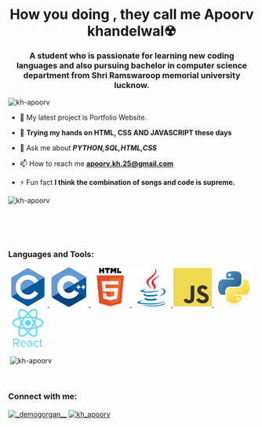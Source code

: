 <h1 align="center">How you doing , they call me Apoorv khandelwal☢</h1>
<h3 align="center">A student who is passionate for learning new coding languages and also pursuing bachelor in computer science department from Shri Ramswaroop memorial university lucknow.</h3>

<p align="left"> <img src="https://komarev.com/ghpvc/?username=kh-apoorv&label=Profile%20views&color=0e75b6&style=flat" alt="kh-apoorv" /> </p>

- 🔭 My latest project is Portfolio Website.

- 🌱 **Trying my hands on HTML, CSS AND JAVASCRIPT these days** 

- 💬 Ask me about ***PYTHON,SQL,HTML,CSS***

- 📫 How to reach me **apoorv.kh.25@gmail.com**

- ⚡ Fun fact **I think the combination of songs and code is supreme.**

<p><img align="left" src="https://github-readme-stats.vercel.app/api/top-langs?username=kh-apoorv&show_icons=true&locale=en&layout=compact" alt="kh-apoorv" /></p>
<br/>

<br/>
<br/>
<br/>
<br/>

<h3 align="left">Languages and Tools:</h3>
<p align="left"> <a href="https://www.cprogramming.com/" target="_blank"> <img src="https://raw.githubusercontent.com/devicons/devicon/master/icons/c/c-original.svg" alt="c" width="80" 80height="80"/> </a> <a href="https://www.w3schools.com/cpp/" target="_blank"> <img src="https://raw.githubusercontent.com/devicons/devicon/master/icons/cplusplus/cplusplus-original.svg" alt="cplusplus" width="80" height="80"/> </a> <a href="https://www.w3.org/html/" target="_blank"> <img src="https://raw.githubusercontent.com/devicons/devicon/master/icons/html5/html5-original-wordmark.svg" alt="html5" width="80" height="80"/> </a> <a href="https://www.java.com" target="_blank"> <img src="https://raw.githubusercontent.com/devicons/devicon/master/icons/java/java-original.svg" alt="java" width="80" height="80"/> </a> <a href="https://developer.mozilla.org/en-US/docs/Web/JavaScript" target="_blank"> <img src="https://raw.githubusercontent.com/devicons/devicon/master/icons/javascript/javascript-original.svg" alt="javascript" width="80" height="80"/> </a> <a href="https://www.python.org" target="_blank"> <img src="https://raw.githubusercontent.com/devicons/devicon/master/icons/python/python-original.svg" alt="python" width="80" height="80"/> </a> <a href="https://reactjs.org/" target="_blank"> <img src="https://raw.githubusercontent.com/devicons/devicon/master/icons/react/react-original-wordmark.svg" alt="react" width="80" height="80"/> </a> </p>
<p>&nbsp;<img align="center" src="https://github-readme-stats.vercel.app/api?username=kh-apoorv&show_icons=true&locale=en" alt="kh-apoorv" /></p>
<br/>
<h3 align="left">Connect with me:</h3>
<p align="left">
<a href="https://instagram.com/_demogorgan__" target="blank"><img align="center" src="https://cdn.jsdelivr.net/npm/simple-icons@3.0.1/icons/instagram.svg" alt="_demogorgan__" height="30" width="40" /></a>
<a href="https://www.linkedin.com/in/apoorv-khandelwal-623b5a20b" target="blank"><img align="center" src="https://cdn.jsdelivr.net/npm/simple-icons@3.1.0/icons/linkedin.svg" alt="kh_apoorv" height="30" width="40" /></a>
</p>








